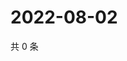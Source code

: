 # 2022-08-02

共 0 条

<!-- BEGIN WEIBO -->
<!-- 最后更新时间 Tue Aug 02 2022 19:14:13 GMT+0800 (China Standard Time) -->

<!-- END WEIBO -->
